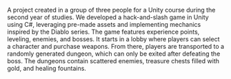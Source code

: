 A project created in a group of three people for a Unity course during the second year of studies. We developed a hack-and-slash game in Unity using C#, leveraging pre-made assets and implementing mechanics inspired by the Diablo series. The game features experience points, leveling, enemies, and bosses. It starts in a lobby where players can select a character and purchase weapons. From there, players are transported to a randomly generated dungeon, which can only be exited after defeating the boss. The dungeons contain scattered enemies, treasure chests filled with gold, and healing fountains.
